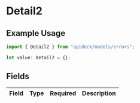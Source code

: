 # Detail2

## Example Usage

```typescript
import { Detail2 } from "apideck/models/errors";

let value: Detail2 = {};
```

## Fields

| Field       | Type        | Required    | Description |
| ----------- | ----------- | ----------- | ----------- |